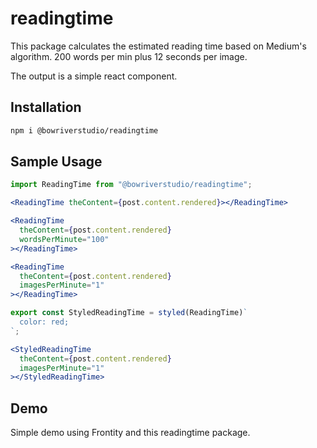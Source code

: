 # readingtime

This package calculates the estimated reading time based on Medium's algorithm. 200 words per min plus 12 seconds per image.

The output is a simple react component.

## Installation

```bash
npm i @bowriverstudio/readingtime
```

## Sample Usage

```js
import ReadingTime from "@bowriverstudio/readingtime";
```

```jsx
<ReadingTime theContent={post.content.rendered}></ReadingTime>
```

```jsx
<ReadingTime
  theContent={post.content.rendered}
  wordsPerMinute="100"
></ReadingTime>
```

```jsx
<ReadingTime
  theContent={post.content.rendered}
  imagesPerMinute="1"
></ReadingTime>
```

```js
export const StyledReadingTime = styled(ReadingTime)`
  color: red;
`;
```

```jsx
<StyledReadingTime
  theContent={post.content.rendered}
  imagesPerMinute="1"
></StyledReadingTime>
```

## Demo

Simple demo using Frontity and this readingtime package.
